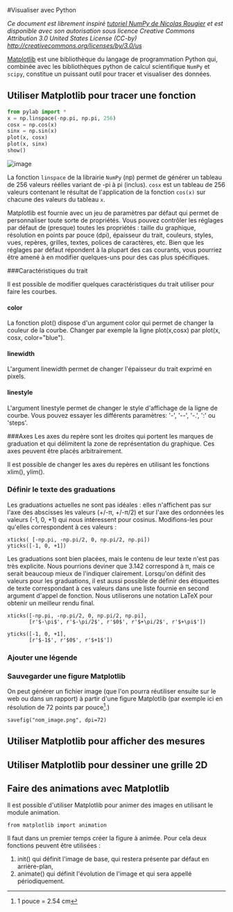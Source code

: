 #Visualiser avec Python

_Ce document est librement inspiré [tutoriel NumPy de Nicolas Rougier](http://www.labri.fr/perso/nrougier/teaching/matplotlib/matplotlib.html) et est disponible avec son autorisation sous licence Creative Commons Attribution 3.0 United States License (CC-by) http://creativecommons.org/licenses/by/3.0/us_

[Matplotlib](http://matplotlib.org) est une bibliothèque du langage de programmation Python qui, combinée avec les bibliothèques python de calcul scientifique ```NumPy``` et ```scipy```, constitue un puissant outil pour tracer et visualiser des données.

## Utiliser Matplotlib pour tracer une fonction

```python
from pylab import *
x = np.linspace(-np.pi, np.pi, 256)
cosx = np.cos(x)
sinx = np.sin(x)
plot(x, cosx)
plot(x, sinx)
show()
```

![image](http://www.labri.fr/perso/nrougier/teaching/matplotlib/figures/exercice_1.png)

La fonction ``linspace`` de la librairie ``NumPy`` (np) permet de générer un tableau de 256 valeurs réélles variant de -pi à pi (inclus).
`cosx` est un tableau de 256 valeurs contenant le résultat de l'application de la fonction ``cos(x)`` sur chacune des valeurs du tableau `x`.

Matplotlib est fournie avec un jeu de paramètres par défaut qui permet de personnaliser toute sorte de propriétés. Vous pouvez contrôler les réglages par défaut de (presque) toutes les propriétés : taille du graphique, résolution en points par pouce (dpi), épaisseur du trait, couleurs, styles, vues, repères, grilles, textes, polices de caractères, etc. Bien que les réglages par défaut répondent à la plupart des cas courants, vous pourriez être amené à en modifier quelques-uns pour des cas plus spécifiques.

###Caractéristiques du trait

Il est possible de modifier quelques caractéristiques du trait utiliser pour faire les courbes.
#### color
La fonction plot() dispose d'un argument color qui permet de changer la couleur de la courbe. Changer par exemple la ligne plot(x,cosx) par plot(x, cosx, color="blue").
#### linewidth
L'argument linewidth permet de changer l'épaisseur du trait exprimé en pixels.
#### linestyle
L'argument linestyle permet de changer le style d'affichage de la ligne de courbe.
Vous pouvez essayer les différents paramètres: '-', '--', '-.', ':' ou 'steps'.

###Axes
Les axes du repère sont les droites qui portent les marques de graduation et qui délimitent la zone de représentation du graphique. Ces axes peuvent être placés arbitrairement.

Il est possible de changer les axes du repères en utilisant les fonctions xlim(), ylim().

### Définir le texte des graduations

Les graduations actuelles ne sont pas idéales : elles n'affichent pas sur l'axe des abscisses les valeurs (+/-π, +/-π/2) et sur l'axe des ordonnées les valeurs (-1, 0, +1) qui nous intéressent pour cosinus. Modifions-les pour qu'elles correspondent à ces valeurs :

```
xticks( [-np.pi, -np.pi/2, 0, np.pi/2, np.pi])
yticks([-1, 0, +1])
```

Les graduations sont bien placées, mais le contenu de leur texte n'est pas très explicite. Nous pourrions deviner que 3.142 correspond à π, mais ce serait beaucoup mieux de l'indiquer clairement. Lorsqu'on définit des valeurs pour les graduations, il est aussi possible de définir des étiquettes de texte correspondant à ces valeurs dans une liste fournie en second argument d'appel de fonction. Nous utiliserons une notation LaTeX pour obtenir un meilleur rendu final.

```
xticks([-np.pi, -np.pi/2, 0, np.pi/2, np.pi],
       [r'$-\pi$', r'$-\pi/2$', r'$0$', r'$+\pi/2$', r'$+\pi$'])

yticks([-1, 0, +1],
       [r'$-1$', r'$0$', r'$+1$'])
```

### Ajouter une légende

### Sauvegarder une figure Matplotlib

On peut générer un fichier image (que l'on pourra réutiliser ensuite sur le web ou dans un rapport) à partir d'une figure Matplotlib (par exemple ici en résolution de 72 points par pouce[^1].)

[^1]: 1 pouce = 2.54 cm

```
savefig("nom_image.png", dpi=72)
```

## Utiliser Matplotlib pour afficher des mesures

## Utiliser Matplotlib pour dessiner une grille 2D

## Faire des animations avec Matplotlib
Il est possible d'utiliser Matplotlib pour animer des images en utilisant le module animation.

```
from matplotlib import animation
````

Il faut dans un premier temps créer la figure à animée. Pour cela deux fonctions peuvent être utilisées :

1. init() qui définit l'image de base, qui restera présente par défaut en arrière-plan,
2. animate() qui définit l'évolution de l'image et qui sera appellé périodiquement.
